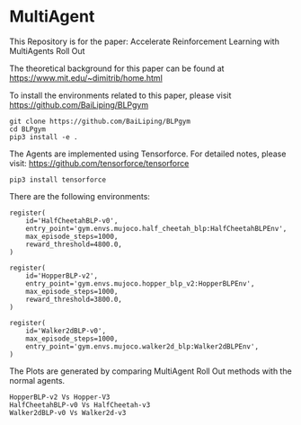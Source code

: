 # MultiAgent

This Repository is for the paper: Accelerate Reinforcement Learning with MultiAgents Roll Out

The theoretical background for this paper can be found at https://www.mit.edu/~dimitrib/home.html

To install the environments related to this paper, please visit https://github.com/BaiLiping/BLPgym

```
git clone https://github.com/BaiLiping/BLPgym
cd BLPgym
pip3 install -e .
```

The Agents are implemented using Tensorforce. For detailed notes, please visit: https://github.com/tensorforce/tensorforce

```
pip3 install tensorforce
```

There are the following environments:
```
register(
    id='HalfCheetahBLP-v0',
    entry_point='gym.envs.mujoco.half_cheetah_blp:HalfCheetahBLPEnv',
    max_episode_steps=1000,
    reward_threshold=4800.0,
)

register(
    id='HopperBLP-v2',
    entry_point='gym.envs.mujoco.hopper_blp_v2:HopperBLPEnv',
    max_episode_steps=1000,
    reward_threshold=3800.0,
)

register(
    id='Walker2dBLP-v0',
    max_episode_steps=1000,
    entry_point='gym.envs.mujoco.walker2d_blp:Walker2dBLPEnv',
)
```
The Plots are generated by comparing MultiAgent Roll Out methods with the normal agents.

```
HopperBLP-v2 Vs Hopper-V3
HalfCheetahBLP-v0 Vs HalfCheetah-v3
Walker2dBLP-v0 Vs Walker2d-v3
```

